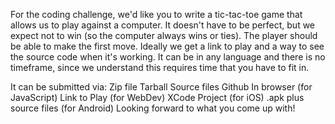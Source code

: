 For the coding challenge, we'd like you to write a tic-tac-toe game that allows us to play against a computer. It doesn't have to be perfect, but we expect not to win (so the computer always wins or ties). The player should be able to make the first move. Ideally we get a link to play and a way to see the source code when it's working. It can be in any language and there is no timeframe, since we understand this requires time that you have to fit in.

It can be submitted via:
Zip file
Tarball
Source files
Github
In browser (for JavaScript)
Link to Play (for WebDev)
XCode Project (for iOS)
.apk plus source files (for Android)
Looking forward to what you come up with!